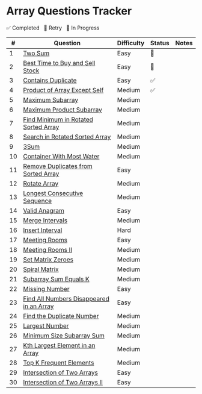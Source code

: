 # Array Questions Tracker

✅ Completed &nbsp; 🔄 Retry &nbsp; 🚧 In Progress



| #  | Question                                                                                                | Difficulty | Status   | Notes                                  |
|----|---------------------------------------------------------------------------------------------------------|------------|----------|----------------------------------------|
| 1  | [Two Sum](https://leetcode.com/problems/two-sum/)                                                       | Easy       |    🔄    |                                        |
| 2  | [Best Time to Buy and Sell Stock](https://leetcode.com/problems/best-time-to-buy-and-sell-stock/)       | Easy       |    🔄    |                                        |
| 3  | [Contains Duplicate](https://leetcode.com/problems/contains-duplicate/)                                 | Easy       |    ✅    |                                        |
| 4  | [Product of Array Except Self](https://leetcode.com/problems/product-of-array-except-self/)             | Medium     |    ✅    |                                        |
| 5  | [Maximum Subarray](https://leetcode.com/problems/maximum-subarray/)                                     | Medium     |          |                                        |
| 6  | [Maximum Product Subarray](https://leetcode.com/problems/maximum-product-subarray/)                     | Medium     |          |                                        |
| 7  | [Find Minimum in Rotated Sorted Array](https://leetcode.com/problems/find-minimum-in-rotated-sorted-array/) | Medium     |          |                                        |
| 8  | [Search in Rotated Sorted Array](https://leetcode.com/problems/search-in-rotated-sorted-array/)         | Medium     |          |                                        |
| 9  | [3Sum](https://leetcode.com/problems/3sum/)                                                             | Medium     |          |                                        |
| 10 | [Container With Most Water](https://leetcode.com/problems/container-with-most-water/)                   | Medium     |          |                                        |
| 11 | [Remove Duplicates from Sorted Array](https://leetcode.com/problems/remove-duplicates-from-sorted-array/) | Easy       |          |                                        |
| 12 | [Rotate Array](https://leetcode.com/problems/rotate-array/)                                             | Medium     |          |                                        |
| 13 | [Longest Consecutive Sequence](https://leetcode.com/problems/longest-consecutive-sequence/)             | Medium     |          |                                        |
| 14 | [Valid Anagram](https://leetcode.com/problems/valid-anagram/)                                           | Easy       |          |                                        |
| 15 | [Merge Intervals](https://leetcode.com/problems/merge-intervals/)                                       | Medium     |          |                                        |
| 16 | [Insert Interval](https://leetcode.com/problems/insert-interval/)                                       | Hard       |          |                                        |
| 17 | [Meeting Rooms](https://leetcode.com/problems/meeting-rooms/)                                           | Easy       |          |                                        |
| 18 | [Meeting Rooms II](https://leetcode.com/problems/meeting-rooms-ii/)                                     | Medium     |          |                                        |
| 19 | [Set Matrix Zeroes](https://leetcode.com/problems/set-matrix-zeroes/)                                   | Medium     |          |                                        |
| 20 | [Spiral Matrix](https://leetcode.com/problems/spiral-matrix/)                                           | Medium     |          |                                        |
| 21 | [Subarray Sum Equals K](https://leetcode.com/problems/subarray-sum-equals-k/)                           | Medium     |          |                                        |
| 22 | [Missing Number](https://leetcode.com/problems/missing-number/)                                         | Easy       |          |                                        |
| 23 | [Find All Numbers Disappeared in an Array](https://leetcode.com/problems/find-all-numbers-disappeared-in-an-array/) | Easy       |          |                                        |
| 24 | [Find the Duplicate Number](https://leetcode.com/problems/find-the-duplicate-number/)                   | Medium     |          |                                        |
| 25 | [Largest Number](https://leetcode.com/problems/largest-number/)                                         | Medium     |          |                                        |
| 26 | [Minimum Size Subarray Sum](https://leetcode.com/problems/minimum-size-subarray-sum/)                   | Medium     |          |                                        |
| 27 | [Kth Largest Element in an Array](https://leetcode.com/problems/kth-largest-element-in-an-array/)       | Medium     |          |                                        |
| 28 | [Top K Frequent Elements](https://leetcode.com/problems/top-k-frequent-elements/)                       | Medium     |          |                                        |
| 29 | [Intersection of Two Arrays](https://leetcode.com/problems/intersection-of-two-arrays/)                 | Easy       |          |                                        |
| 30 | [Intersection of Two Arrays II](https://leetcode.com/problems/intersection-of-two-arrays-ii/)           | Easy       |          |                                        |
